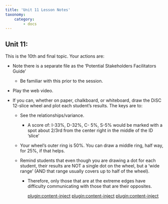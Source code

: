```yaml
---
title: 'Unit 11 Lesson Notes'
taxonomy:
    category:
        - docs
---
```


## Unit 11:

This is the 10th and final topic. Your actions are:

-   Note there is a separate file as the ‘Potential Stakeholders Facilitators
    Guide’

    -   Be familiar with this prior to the session.

-   Play the web video.

-   If you can, whether on paper, chalkboard, or whiteboard, draw the DiSC
    12-slice wheel and plot each student’s results. The keys are to:

    -   See the relationships/variance.

        -   A score of: I-33%, D-32%, C- 5%, S-5% would be marked with a spot
            about 2/3rd from the center right in the middle of the ID ‘slice’

    -   Your wheel’s outer ring is 50%. You can draw a middle ring, half way,
        for 25%, if that helps.

    -   Remind students that even though you are drawing a dot for each student,
        their results are NOT a single dot on the wheel, but a ‘wide range’ (AND
        that range usually covers up to half of the wheel).

        -   Therefore, only those that are at the extreme edges have difficulty
            communicating with those that are their opposites.

            [plugin:content-inject](_1-2)
            [plugin:content-inject](_1-3)
            [plugin:content-inject](_1-4)
